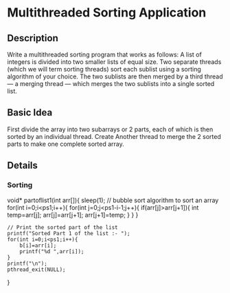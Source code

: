 # Multithreaded Sorting Application

## Description
Write a multithreaded sorting program that works as follows: A list of integers is divided into two smaller lists of equal size. Two separate threads (which we will term sorting threads) sort each sublist using a sorting algorithm of your choice. The two sublists are then merged by a third thread — a merging thread — which merges the two sublists into a single sorted list.

## Basic Idea
First divide the array into two subarrays or 2 parts, each of which is then sorted by an individual thread. Create Another thread to merge the 2 sorted parts to make one complete sorted array.

## Details
### Sorting
void* partoflist1(int arr[]){
    sleep(1);
    // bubble sort algorithm to sort an array
    for(int i=0;i<ps1;i++){
        for(int j=0;j<ps1-i-1;j++){
            if(arr[j]>arr[j+1]){
                int temp=arr[j];
                arr[j]=arr[j+1];
                arr[j+1]=temp;
            }
        }
    }

    // Print the sorted part of the list
    printf("Sorted Part 1 of the list :- ");
    for(int i=0;i<ps1;i++){
        b[i]=arr[i];
        printf("%d ",arr[i]);
    }
    printf("\n");
    pthread_exit(NULL);
}
